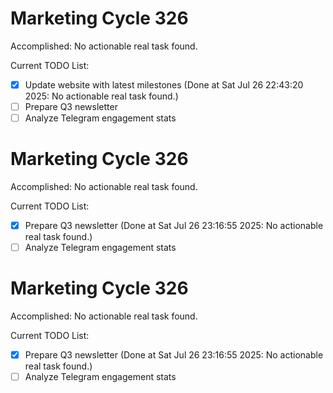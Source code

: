 # Marketing Cycle 326

Accomplished: No actionable real task found.

Current TODO List:

- [x] Update website with latest milestones  (Done at Sat Jul 26 22:43:20 2025: No actionable real task found.)
- [ ] Prepare Q3 newsletter
- [ ] Analyze Telegram engagement stats

# Marketing Cycle 326

Accomplished: No actionable real task found.

Current TODO List:

- [x] Prepare Q3 newsletter  (Done at Sat Jul 26 23:16:55 2025: No actionable real task found.)
- [ ] Analyze Telegram engagement stats

# Marketing Cycle 326

Accomplished: No actionable real task found.

Current TODO List:

- [x] Prepare Q3 newsletter  (Done at Sat Jul 26 23:16:55 2025: No actionable real task found.)
- [ ] Analyze Telegram engagement stats